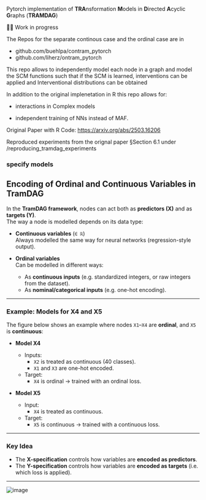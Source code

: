 Pytorch implementation of **TRA**nsformation **M**odels in **D**irected **A**cyclic **G**raphs (**TRAMDAG**)

🔧👷 Work in progress 

The Repos for the separate continous case and the ordinal case are in 

- github.com/buehlpa/contram_pytorch
- github.com/liherz/ontram_pytorch


This repo allows to independently model each node in a graph and model the SCM functions
such that if the SCM is learned, interventions can be applied and Interventional distributions can be obtained


In addition to the original implenetation in R this repo allows for:

-  interactions in Complex models
  
- independent training of NNs instead of MAF.


Original Paper with R Code: https://arxiv.org/abs/2503.16206


Reproduced experiments from the orignal paper §Section 6.1 under /reproducing_tramdag_experiments


### specify models

## Encoding of Ordinal and Continuous Variables in TramDAG

In the **TramDAG framework**, nodes can act both as **predictors (X)** and as **targets (Y)**.  
The way a node is modelled depends on its data type:

- **Continuous variables** (`∈ ℝ`)  
  Always modelled the same way for neural networks (regression-style output).

- **Ordinal variables**  
  Can be modelled in different ways:
  - As **continuous inputs** (e.g. standardized integers, or raw integers from the dataset).
  - As **nominal/categorical inputs** (e.g. one-hot encoding).
---

### Example: Models for X4 and X5

The figure below shows an example where nodes `X1`–`X4` are **ordinal**, and `X5` is **continuous**:

- **Model X4**  
  - Inputs:  
    - `X2` is treated as continuous (40 classes).  
    - `X1` and `X3` are one-hot encoded.  
  - Target:  
    - `X4` is ordinal → trained with an ordinal loss.  

- **Model X5**  
  - Input:  
    - `X4` is treated as continuous.  
  - Target:  
    - `X5` is continuous → trained with a continuous loss.  

---

### Key Idea
- The **X-specification** controls how variables are **encoded as predictors**.  
- The **Y-specification** controls how variables are **encoded as targets** (i.e. which loss is applied).

---





![image](https://github.com/user-attachments/assets/c3396efd-bc30-4e0b-a947-d1908a3285d0)
